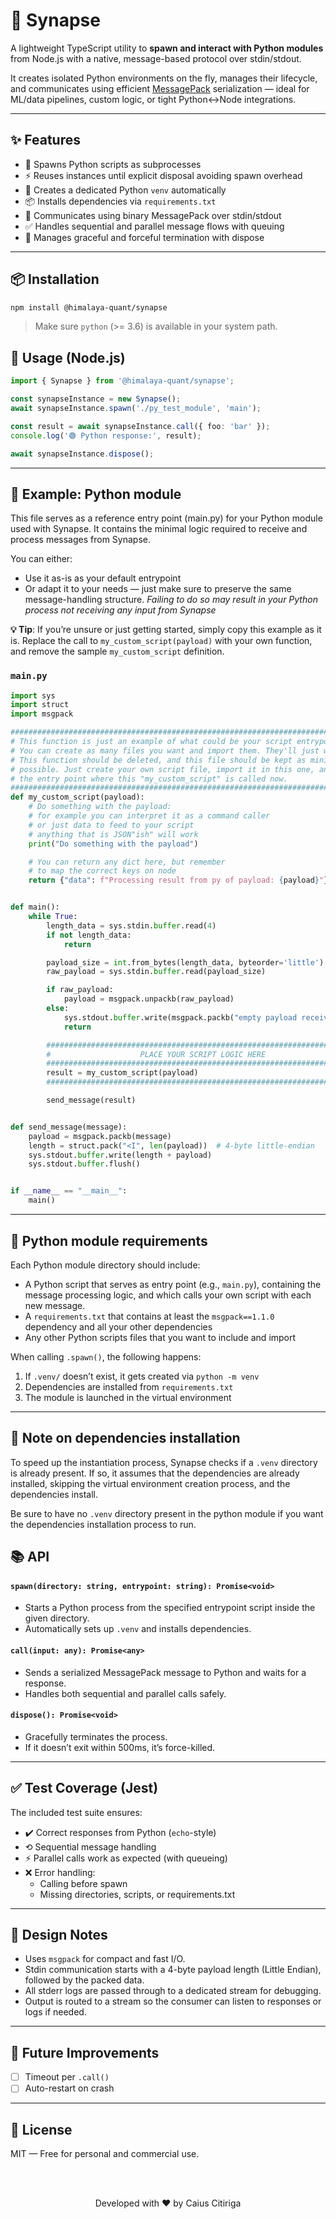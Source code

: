 # 🧬 Synapse

A lightweight TypeScript utility to **spawn and interact with Python modules** from Node.js with a native, message-based protocol over stdin/stdout.

It creates isolated Python environments on the fly, manages their lifecycle, and communicates using efficient [MessagePack](https://msgpack.org/index.html) serialization — ideal for ML/data pipelines, custom logic, or tight Python↔Node integrations.

---

## ✨ Features

- 🔄 Spawns Python scripts as subprocesses
- ⚡️ Reuses instances until explicit disposal avoiding spawn overhead
- 🐍 Creates a dedicated Python `venv` automatically
- 📦 Installs dependencies via `requirements.txt`
- 📡 Communicates using binary MessagePack over stdin/stdout
- ✅ Handles sequential and parallel message flows with queuing
- 🧹 Manages graceful and forceful termination with dispose

---

## 📦 Installation

```bash
npm install @himalaya-quant/synapse
```

> Make sure `python` (>= 3.6) is available in your system path.

## 🚀 Usage (Node.js)

```ts
import { Synapse } from '@himalaya-quant/synapse';

const synapseInstance = new Synapse();
await synapseInstance.spawn('./py_test_module', 'main');

const result = await synapseInstance.call({ foo: 'bar' });
console.log('🟢 Python response:', result);

await synapseInstance.dispose();
```

---

## 🧪 Example: Python module

This file serves as a reference entry point (main.py) for your Python module used with Synapse. It contains the minimal logic required to receive and process messages from Synapse.

You can either:

- Use it as-is as your default entrypoint
- Or adapt it to your needs — just make sure to preserve the same message-handling structure.
  _Failing to do so may result in your Python process not receiving any input from Synapse_

**💡 Tip**: If you’re unsure or just getting started, simply copy this example as it is.
Replace the call to `my_custom_script(payload)` with your own function, and remove the sample `my_custom_script` definition.

### `main.py`

```python
import sys
import struct
import msgpack

################################################################################
# This function is just an example of what could be your script entrypoint
# You can create as many files you want and import them. They'll just work.
# This function should be deleted, and this file should be kept as minimal as
# possible. Just create your own script file, import it in this one, and call
# the entry point where this "my_custom_script" is called now.
################################################################################
def my_custom_script(payload):
    # Do something with the payload:
    # for example you can interpret it as a command caller
    # or just data to feed to your script
    # anything that is JSON"ish" will work
    print("Do something with the payload")

    # You can return any dict here, but remember
    # to map the correct keys on node
    return {"data": f"Processing result from py of payload: {payload}"}


def main():
    while True:
        length_data = sys.stdin.buffer.read(4)
        if not length_data:
            return

        payload_size = int.from_bytes(length_data, byteorder='little')
        raw_payload = sys.stdin.buffer.read(payload_size)

        if raw_payload:
            payload = msgpack.unpackb(raw_payload)
        else:
            sys.stdout.buffer.write(msgpack.packb("empty payload received"))
            return

        ########################################################################
        #                    PLACE YOUR SCRIPT LOGIC HERE
        ########################################################################
        result = my_custom_script(payload)
        ########################################################################

        send_message(result)


def send_message(message):
    payload = msgpack.packb(message)
    length = struct.pack("<I", len(payload))  # 4-byte little-endian
    sys.stdout.buffer.write(length + payload)
    sys.stdout.buffer.flush()


if __name__ == "__main__":
    main()
```

---

## 📁 Python module requirements

Each Python module directory should include:

- A Python script that serves as entry point (e.g., `main.py`), containing the
  message processing logic, and which calls your own script with each new message.
- A `requirements.txt` that contains at least the `msgpack==1.1.0` dependency
  and all your other dependencies
- Any other Python scripts files that you want to include and import

When calling `.spawn()`, the following happens:

1. If `.venv/` doesn’t exist, it gets created via `python -m venv`
2. Dependencies are installed from `requirements.txt`
3. The module is launched in the virtual environment

---

## 📕 Note on dependencies installation

To speed up the instantiation process, Synapse checks if a `.venv` directory is
already present. If so, it assumes that the dependencies are already installed,
skipping the virtual environment creation process, and the dependencies install.

Be sure to have no `.venv` directory present in the python module if you want
the dependencies installation process to run.

## 📚 API

#### `spawn(directory: string, entrypoint: string): Promise<void>`

- Starts a Python process from the specified entrypoint script inside the given directory.
- Automatically sets up `.venv` and installs dependencies.

#### `call(input: any): Promise<any>`

- Sends a serialized MessagePack message to Python and waits for a response.
- Handles both sequential and parallel calls safely.

#### `dispose(): Promise<void>`

- Gracefully terminates the process.
- If it doesn’t exit within 500ms, it’s force-killed.

---

## ✅ Test Coverage (Jest)

The included test suite ensures:

- ✔️ Correct responses from Python (`echo`-style)
- ⟲ Sequential message handling
- ⚡ Parallel calls work as expected (with queueing)
- ❌ Error handling:
    - Calling before spawn
    - Missing directories, scripts, or requirements.txt

---

## 🔑 Design Notes

- Uses `msgpack` for compact and fast I/O.
- Stdin communication starts with a 4-byte payload length (Little Endian), followed by the packed data.
- All stderr logs are passed through to a dedicated stream for debugging.
- Output is routed to a stream so the consumer can listen to responses or logs if needed.

---

## 🔮 Future Improvements

- [ ] Timeout per `.call()`
- [ ] Auto-restart on crash

---

## 📜 License

MIT — Free for personal and commercial use.

<br/>
<br/>
<p align="center">Developed with ❤️ by Caius Citiriga</p>
